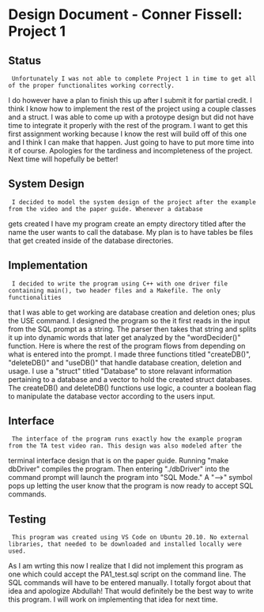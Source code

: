 # Design Document - Conner Fissell: Project 1

## Status
     Unfortunately I was not able to complete Project 1 in time to get all of the proper functionalites working correctly. 
I do however have a plan to finish this up after I submit it for partial credit. I think I know how to implement the rest of the
project using a couple classes and a struct. I was able to come up with a protoype design but did not have time to integrate it properly 
with the rest of the program. I want to get this first assignment working because I know the rest will build off of this one and I 
think I can make that happen. Just going to have to put more time into it of course. Apologies for the tardiness and incompleteness 
of the project. Next time will hopefully be better!

## System Design
     I decided to model the system design of the project after the example from the video and the paper guide. Whenever a database 
gets created I have my program create an empty directory titled after the name the user wants to call the database. My plan is to have
tables be files that get created inside of the database directories. 

## Implementation
     I decided to write the program using C++ with one driver file containing main(), two header files and a Makefile. The only functionalities 
that I was able to get working are database creation and deletion ones; plus the USE command. I designed the program so the it first reads in
the input from the SQL prompt as a string. The parser then takes that string and splits it up into dynamic words that later get analyzed by the 
"wordDecider()" function. Here is where the rest of the program flows from depending on what is entered into the prompt. I made three functions
titled "createDB()", "deleteDB()" and "useDB()" that handle database creation, deletion and usage. I use a "struct" titled "Database" to store 
relavant information pertaining to a database and a vector to hold the created struct databases. The createDB() and deleteDB() functions use logic,
a counter a boolean flag to manipulate the database vector according to the users input.  

## Interface
     The interface of the program runs exactly how the example program from the TA test video ran. This design was also modeled after the 
terminal interface design that is on the paper guide. Running "make dbDriver" compiles the program. Then entering "./dbDriver" into the 
command prompt will launch the program into "SQL Mode." A "-->" symbol pops up letting the user know that the program is now ready to accept
SQL commands. 

## Testing
     This program was created using VS Code on Ubuntu 20.10. No external libraries, that needed to be downloaded and installed locally were used.
As I am wrting this now I realize that I did not implement this program as one which could accept the PA1_test.sql script on the command line. The 
SQL commands will have to be entered manually. I totally forgot about that idea and apologize Abdullah! That would definitely be the best way to write 
this program. I will work on implementing that idea for next time. 


